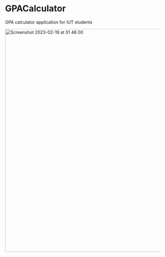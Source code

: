 # GPACalculator
GPA calculator application for IUT students

<img width="727" alt="Screenshot 2023-02-19 at 01 46 00" src="https://user-images.githubusercontent.com/118209718/219898887-b45f514c-518f-42dd-bd40-ba99ec123a9f.png">

